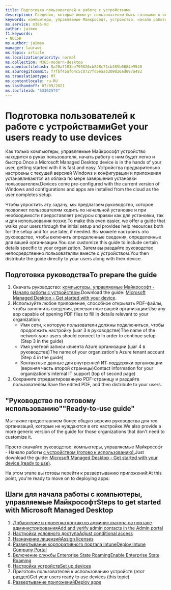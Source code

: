 ```yaml
---
title: Подготовка пользователей к работе с устройствами
description: Сведения, которые помогут пользователям быть готовыми к использованию устройств
keywords: компьютеры, управляемые Майкрософт, устройство, начало работы, Microsoft 365
ms.service: m365-md
author: jaimeo
f1.keywords:
- NOCSH
ms.author: jaimeo
manager: laurawi
ms.topic: article
ms.localizationpriority: normal
ms.collection: M365-modern-desktop
ms.openlocfilehash: 8a20a7103be799826cb848c71cb285b0884e9540
ms.sourcegitcommit: f7fbf45af64c5c0727fd5eaab309d20ad097a483
ms.translationtype: MT
ms.contentlocale: ru-RU
ms.lasthandoff: 07/09/2021
ms.locfileid: "53362574"
---
```

# <a name="get-your-users-ready-to-use-devices"></a><span data-ttu-id="d8306-104">Подготовка пользователей к работе с устройствами</span><span class="sxs-lookup"><span data-stu-id="d8306-104">Get your users ready to use devices</span></span>

<span data-ttu-id="d8306-105">Как только компьютеры, управляемые Майкрософт устройство находится в руках пользователя, начать работу с ним будет легко и быстро.</span><span class="sxs-lookup"><span data-stu-id="d8306-105">Once a Microsoft Managed Desktop device is in the hands of your user, getting started with it is fast and easy.</span></span> <span data-ttu-id="d8306-106">Устройства предварительно настроены с текущей версией Windows и конфигурации и приложения устанавливаются из облака по мере завершения установки пользователем.</span><span class="sxs-lookup"><span data-stu-id="d8306-106">Devices come pre-configured with the current version of Windows and configurations and apps are installed from the cloud as the user completes setup.</span></span> 
 
<span data-ttu-id="d8306-107">Чтобы упростить эту задачу, мы предлагаем руководство, которое позволяет пользователям ходить по начальной установке и при необходимости предоставляет ресурсы справки как для установки, так и для использования позже.</span><span class="sxs-lookup"><span data-stu-id="d8306-107">To make this even easier, we offer a guide that walks your users through the initial setup and provides help resources both for the setup and for use later, if needed.</span></span> <span data-ttu-id="d8306-108">Вы можете настроить это руководство, чтобы включить определенные сведения, определенные для вашей организации.</span><span class="sxs-lookup"><span data-stu-id="d8306-108">You can customize this guide to include certain details specific to your organization.</span></span> <span data-ttu-id="d8306-109">Затем вы раздайте руководство непосредственно пользователям вместе с устройством.</span><span class="sxs-lookup"><span data-stu-id="d8306-109">You then distribute the guide directly to your users along with their device.</span></span> 

## <a name="to-prepare-the-guide"></a><span data-ttu-id="d8306-110">Подготовка руководства</span><span class="sxs-lookup"><span data-stu-id="d8306-110">To prepare the guide</span></span>

1. <span data-ttu-id="d8306-111">Скачать руководство: [компьютеры, управляемые Майкрософт - Начало работы с устройством](https://github.com/MicrosoftDocs/microsoft-365-docs/raw/public/microsoft-365/managed-desktop/get-started/downloads/microsoft-managed-desktop-user-guide-no-help-custom-v2.pdf).</span><span class="sxs-lookup"><span data-stu-id="d8306-111">Download the guide: [Microsoft Managed Desktop - Get started with your device](https://github.com/MicrosoftDocs/microsoft-365-docs/raw/public/microsoft-365/managed-desktop/get-started/downloads/microsoft-managed-desktop-user-guide-no-help-custom-v2.pdf).</span></span>
2. <span data-ttu-id="d8306-112">Используйте любое приложение, способное открывать PDF-файлы, чтобы заполнить сведения, релевантные вашей организации:</span><span class="sxs-lookup"><span data-stu-id="d8306-112">Use any app capable of opening PDF files to fill in details relevant to your organization:</span></span>
    - <span data-ttu-id="d8306-113">Имя сети, к которую пользователи должны подключиться, чтобы продолжить настройку (шаг 3 в руководстве)</span><span class="sxs-lookup"><span data-stu-id="d8306-113">The name of the network your users should connect to in order to continue setup (Step 3 in the guide)</span></span>
    - <span data-ttu-id="d8306-114">Имя учетной записи клиента Azure организации (шаг 4 в руководстве)</span><span class="sxs-lookup"><span data-stu-id="d8306-114">The name of your organization's Azure tenant account (Step 4 in the guide)</span></span>
    - <span data-ttu-id="d8306-115">Контактные данные для внутренней ИТ-поддержки организации (верхняя часть второй страницы)</span><span class="sxs-lookup"><span data-stu-id="d8306-115">Contact information for your organization's internal IT support (top of second page)</span></span>
3. <span data-ttu-id="d8306-116">Сохраните отредактированную PDF-страницу и раздайте пользователям.</span><span class="sxs-lookup"><span data-stu-id="d8306-116">Save the edited PDF, and then distribute to your users.</span></span> 

## <a name="ready-to-use-guide"></a><span data-ttu-id="d8306-117">"Руководство по готовому использованию"</span><span class="sxs-lookup"><span data-stu-id="d8306-117">"Ready-to-use guide"</span></span>

<span data-ttu-id="d8306-118">Мы также предоставляем более общую версию руководства для тех организаций, которые не нуждаются в его настройке.</span><span class="sxs-lookup"><span data-stu-id="d8306-118">We also provide a more generic version of the guide for those organizations that don't need to customize it.</span></span>

<span data-ttu-id="d8306-119">Просто скачайте руководство: компьютеры, управляемые Майкрософт - Начало работы [с устройством (готово к использованию).](https://github.com/MicrosoftDocs/microsoft-365-docs/raw/public/microsoft-365/managed-desktop/get-started/downloads/microsoft-managed-desktop-user-guide-no-help-v2.pdf)</span><span class="sxs-lookup"><span data-stu-id="d8306-119">Just download the guide: [Microsoft Managed Desktop - Get started with your device (ready to use)](https://github.com/MicrosoftDocs/microsoft-365-docs/raw/public/microsoft-365/managed-desktop/get-started/downloads/microsoft-managed-desktop-user-guide-no-help-v2.pdf).</span></span>

<span data-ttu-id="d8306-120">На этом этапе вы готовы перейти к развертыванию приложений:</span><span class="sxs-lookup"><span data-stu-id="d8306-120">At this point, you're ready to move on to deploying apps:</span></span>


## <a name="steps-to-get-started-with-microsoft-managed-desktop"></a><span data-ttu-id="d8306-121">Шаги для начала работы с компьютеры, управляемые Майкрософт</span><span class="sxs-lookup"><span data-stu-id="d8306-121">Steps to get started with Microsoft Managed Desktop</span></span>

1. [<span data-ttu-id="d8306-122">Добавление и проверка контактов администратора на портале администрирования</span><span class="sxs-lookup"><span data-stu-id="d8306-122">Add and verify admin contacts in the Admin portal</span></span>](add-admin-contacts.md)
2. [<span data-ttu-id="d8306-123">Настройка условного доступа</span><span class="sxs-lookup"><span data-stu-id="d8306-123">Adjust conditional access</span></span>](conditional-access.md)
3. [<span data-ttu-id="d8306-124">Назначение лицензий</span><span class="sxs-lookup"><span data-stu-id="d8306-124">Assign licenses</span></span>](assign-licenses.md)
4. [<span data-ttu-id="d8306-125">Развертывание корпоративного портала Intune</span><span class="sxs-lookup"><span data-stu-id="d8306-125">Deploy Intune Company Portal</span></span>](company-portal.md)
5. [<span data-ttu-id="d8306-126">Включение службы Enterprise State Roaming</span><span class="sxs-lookup"><span data-stu-id="d8306-126">Enable Enterprise State Roaming</span></span>](enterprise-state-roaming.md)
6. [<span data-ttu-id="d8306-127">Настройка устройств</span><span class="sxs-lookup"><span data-stu-id="d8306-127">Set up devices</span></span>](set-up-devices.md)
7. <span data-ttu-id="d8306-128">Приготовь пользователей к использованию устройств (этот раздел)</span><span class="sxs-lookup"><span data-stu-id="d8306-128">Get your users ready to use devices (this topic)</span></span>
8. [<span data-ttu-id="d8306-129">Развертывание приложений</span><span class="sxs-lookup"><span data-stu-id="d8306-129">Deploy apps</span></span>](deploy-apps.md)
